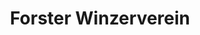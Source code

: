 ---
title: "Forster Winzerverein"
url: /forst-an-der-weinstrasse/forster-winzerverein/
shop: Wein
---